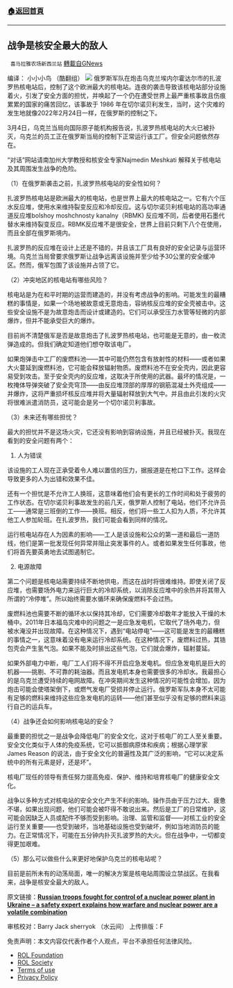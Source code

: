 ###  [:house:返回首頁](https://github.com/ourhimalayas/txt)
---


## 战争是核安全最大的敌人
` 喜马拉雅农场新西兰站` [轉載自GNews](https://gnews.org/zh-hans/2111523/)

编译： 小小小鸟 （酷翻组）
![](https://assets.gnews.org/wp-content/uploads/2022/03/2-32.jpg)
俄罗斯军队在炮击乌克兰埃内尔霍达尔市的扎波罗热核电站后，控制了这个欧洲最大的核电站。连夜的袭击导致该核电站部分设施着火，引发了安全方面的担忧，并唤起了一个仍在遭受世界上最严重核事故且伤痕累累的国家的痛苦回忆，该事故于 1986 年在切尔诺贝利发生，当时，这个灾难的发生地就像2022年2月24日一样，在俄罗斯的控制之下。

3月4日，乌克兰当局向国际原子能机构报告说，扎波罗热核电站的大火已被扑灭，乌克兰的员工正在俄罗斯当局的控制下正常运行该工厂。但安全问题依然存在。

“对话”网站请南加州大学教授和核安全专家Najmedin Meshkati 解释关于核电站及其周围发生战争的危险。

（1）在俄罗斯袭击之前，扎波罗热核电站的安全性如何？

扎波罗热核电站是欧洲最大的核电站，也是世界上最大的核电站之一。它有六个压水反应堆，使用水来维持裂变反应和冷却反应。这与切尔诺贝利核电站的高功率通道反应堆bolshoy moshchnosty kanalny（RBMK) 反应堆不同，后者使用石墨代替水来维持裂变反应。RBMK反应堆不是很安全，世界上目前只剩下八个在使用，而且全部在俄罗斯境内。

扎波罗热的反应堆在设计上还是不错的，并且该工厂具有良好的安全记录与运营环境。乌克兰当局曾要求俄罗斯让战争远离该设施并至少给予30公里的安全缓冲区。然而，俄军包围了该设施并占领了它。

（2）冲突地区的核电站有哪些风险？

核电站是为在和平时期的运营而建造的，并没有考虑战争的影响。可能发生的最糟糕的事情是，如果一个场地被故意或无意炮击，容纳核反应堆的安全壳被击中。这些安全设施不是为故意炮击而设计或建造的。它们可以承受压力水管等轻微的内部爆炸，但并不能承受巨大的爆炸。

目前尚不清楚俄军是否是故意炮击了扎波罗热核电站，也可能是无意的，由一枚流弹造成的。但我们确定知道他们想夺取该电厂。

如果炮弹击中工厂的废燃料池——其中可能仍然包含有放射性的材料——或者如果大火蔓延到废燃料池，它可能会释放辐射物质。废燃料池不在安全壳内，因此更容易受到攻击。至于安全壳内的反应堆，这取决于所使用的武器。最坏的情况是，一枚掩体导弹突破了安全壳穹顶——由反应堆顶部的厚厚的钢筋混凝土外壳组成——并爆炸，这将严重损坏核反应堆并将大量辐射释放到大气中。并且由此引发的火灾将很难派遣消防员，这可能会是另一个切尔诺贝利事故。

（3）未来还有哪些担忧？

最大的担忧并不是这场火灾，它还没有影响到容纳设施，并且已经被扑灭。我现在看到的安全问题有两个：

1) 人为错误

该设施的工人现在正承受着令人难以置信的压力，据报道是在枪口下工作。这样会导致更多的人为出错和效果不佳。

还有一个担忧是不允许工人换班，这意味着他们会有更长的工作时间和处于疲劳的工作状态。在切尔诺贝利事故发生的前几天，俄罗斯人控制了电站，他们不允许员工——通常是三班倒的工作——换班。相反，他们将一些工人扣为人质，不允许其他工人参加轮班。在扎波罗热，我们可能会看到同样的情况。

运行核电站存在人为因素的影响——工人是该设施和公众的第一道和最后一道防线，他们是第一批发现任何异常并阻止突发事件的人。或者如果发生任何事故，他们将首先要英勇地去试图遏制它。

2) 电源故障

第二个问题是核电站需要持续不断地供电，而这在战时将很难维持。即使关闭了反应堆，也需要场外电力来运行巨大的冷却系统，以消除反应堆中的余热并将其带入所谓的“冷停堆”。所以始终需要水循环来确保废燃料不会过热。

废燃料池也需要不断的循环水以保持其冷却，它们需要冷却数年才能放入干燥的木桶中。2011年日本福岛灾难中的问题之一是应急发电机，它取代了场外电力，但被水淹没并出现故障。在这种情况下，遇到“电站停电”——这可能是发生的最糟糕的事情之一，这意味着没有电来运行冷却系统。在这种情况下，废燃料过热，其锆包壳会产生氢气泡。如果不能及时排出这些气泡，它们就会爆炸，辐射蔓延。

如果外部电力中断，电厂工人们将不得不开启应急发电机。但应急发电机是巨大的机器——挑剔、不可靠的耗油器。而且发电机本身也需要很多的冷却水。我最担心的是乌克兰遭受持续的电网故障。在冲突期间发生这种情况的可能性会增加，因为炮击可能会使塔架倒下，或燃气发电厂受损并停止运行。俄罗斯军队本身不太可能有足够的燃料来维持这些应急发电机的运转——他们甚至似乎没有足够的燃料来运行自己的运兵车。

（4）战争还会如何影响核电站的安全？

最重要的担忧之一是战争会降低电厂的安全文化，这对于核电厂的工人至关重要。安全文化类似于人体的免疫系统，它可以抵御病原体和疾病；根据心理学家 James Reason 的说法，由于安全文化的普遍性及其广泛的影响，“它可以决定系统中的所有元素是好，还是坏”。

核电厂现任的领导有责任努力提高免疫、保护、维持和培育核电厂的健康安全文化。

战争以多种方式对核电站的安全文化产生不利的影响。操作员由于压力过大、疲惫不堪，如果出现问题，他们可能会被吓得不敢说出来。然后是工厂的日常维护，这可能会因缺乏人员或配件不够而受到影响。治理、监管和监督——对核工业的安全运行至关重要——也受到破坏，当地基础设施也受到破坏，例如当地消防员的能力。在正常情况下，可能在五分钟内扑灭扎波罗热的大火。但在战争中，一切都变得更加艰难。

（5）那么可以做些什么来更好地保护乌克兰的核电站呢？

目前是前所未有的动荡局面，唯一的解决方案是核电站周围设立禁战区。在我看来，战争是核安全最大的敌人。

原文链接：**[Russian troops fought for control of a nuclear power plant in Ukraine – a safety expert explains how warfare and nuclear power are a volatile combination](https://theconversation.com/russian-troops-fought-for-control-of-a-nuclear-power-plant-in-ukraine-a-safety-expert-explains-how-warfare-and-nuclear-power-are-a-volatile-combination-178588)**

审核校对：Barry Jack sherryok （水云间）
上传排版：F

 

免责声明：本文内容仅代表作者个人观点，平台不承担任何法律风险。

- [ROL Foundation](https://rolfoundation.org/)
- [ROL Society](https://rolsociety.org/)
- [Terms of use](https://gnews.org/terms-of-use-3/)
- [Privacy Policy](https://gnews.org/privacy-policy/)
